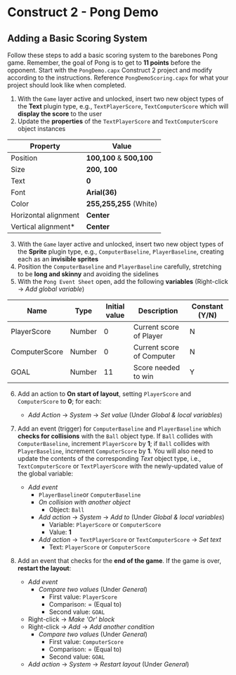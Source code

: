 # Construct 2 - Pong Demo

## Adding a Basic Scoring System

Follow these steps to add a basic scoring system to the barebones Pong game.  Remember, the goal of Pong is to get to **11 points** before the opponent. Start with the `PongDemo.capx` Construct 2 project and modify according to the instructions. Reference `PongDemoScoring.capx` for what your project should look like when completed.

1. With the `Game` layer active and unlocked, insert two new object types of the **Text** plugin type, e.g., `TextPlayerScore`, `TextComputerScore` which will **display the score** to the user
2. Update the **properties** of the `TextPlayerScore` and `TextComputerScore` object instances

Property | Value
--- | ---
Position | **100,100** &amp; **500,100**
Size |  **200, 100**
Text | **0**
Font | **Arial(36)**
Color | **255,255,255** (White)
Horizontal alignment | **Center**
Vertical alignment* | **Center**

3. With the `Game` layer active and unlocked, insert two new object types of the **Sprite** plugin type, e.g., `ComputerBaseline`, `PlayerBaseline`, creating each as an **invisible sprites**
4. Position the `ComputerBaseline` and `PlayerBaseline` carefully, stretching to be **long and skinny** and avoiding the sidelines
5. With the `Pong Event Sheet` open, add the following **variables** (Right-click -> *Add global variable*)

Name | Type | Initial value  | Description | Constant (Y/N)
--- | --- | --- | --- | ---
PlayerScore   | Number | 0 | Current score of Player  | N
ComputerScore | Number | 0 | Current score of Computer| N
GOAL  | Number | 11 | Score needed to win | Y

6. Add an action to **On start of layout**, setting `PlayerScore` and `ComputerScore` to **0**; for each: 
    * *Add Action* -> *System* -> *Set value* (Under *Global &amp; local variables*) 

7. Add an event (trigger) for `ComputerBaseline` and `PlayerBaseline` which **checks for collisions** with the `Ball` object type. If `Ball` collides with `ComputerBaseline`, increment `PlayerScore` by **1**; if `Ball` collides with `PlayerBaseline`, increment `ComputerScore` by **1**. You will also need to update the contents of the corresponding *Text* object type, i.e., `TextComputerScore` or `TextPlayerScore` with the newly-updated value of the global variable:
    * *Add event*
        * `PlayerBaseline`or `ComputerBaseline`
        * *On collision with another object*
            * Object: `Ball`
        * *Add action* -> *System* -> *Add to* (Under *Global &amp; local variables*) 
            * Variable: `PlayerScore` or `ComputerScore`
            * Value: **1**
        * *Add action* -> `TextPlayerScore` or `TextComputerScore` -> *Set text*
            * Text: `PlayerScore` or `ComputerScore`
8. Add an event that checks for the **end of the game**. If the game is over, **restart the layout**:
    * *Add event*
        * *Compare two values* (Under *General*)
            * First value: `PlayerScore`
            * Comparison: = (Equal to)
            * Second value: `GOAL`
    * Right-click -> *Make 'Or' block*
    * Right-click -> *Add* -> *Add another condition*
        * *Compare two values* (Under *General*)
            * First value: `ComputerScore`
            * Comparison: = (Equal to)
            * Second value: `GOAL`
    * *Add action* -> *System* -> *Restart layout* (Under *General*)
    
    
    